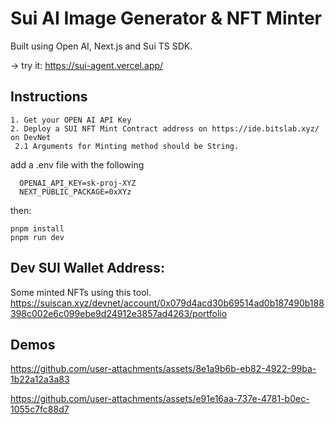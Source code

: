# Sui AI Image Generator & NFT Minter

Built using Open AI, Next.js and Sui TS SDK.


-> try it: https://sui-agent.vercel.app/


## Instructions

```
1. Get your OPEN AI API Key
2. Deploy a SUI NFT Mint Contract address on https://ide.bitslab.xyz/ on DevNet
 2.1 Arguments for Minting method should be String.
```

add a .env file with the following

```
  OPENAI_API_KEY=sk-proj-XYZ
  NEXT_PUBLIC_PACKAGE=0xXYz
```

then:

```
pnpm install
pnpm run dev
```


## Dev SUI Wallet Address:

Some minted NFTs using this tool.
https://suiscan.xyz/devnet/account/0x079d4acd30b69514ad0b187490b188398c002e6c099ebe9d24912e3857ad4263/portfolio


## Demos

https://github.com/user-attachments/assets/8e1a9b6b-eb82-4922-99ba-1b22a12a3a83



https://github.com/user-attachments/assets/e91e16aa-737e-4781-b0ec-1055c7fc88d7

